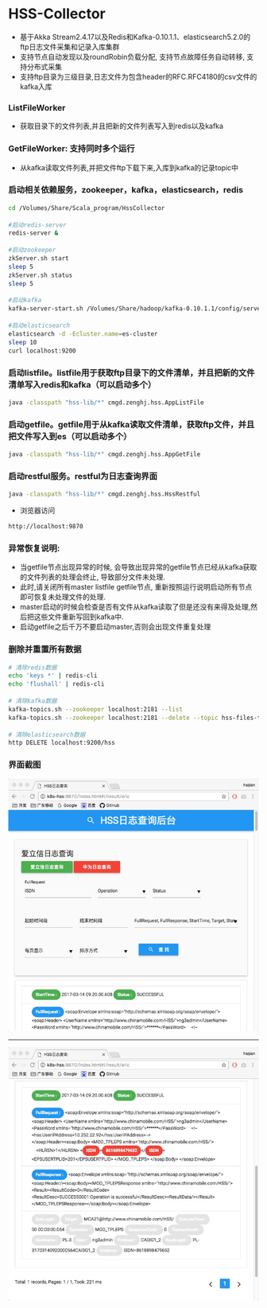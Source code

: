 HSS-Collector
========
- 基于Akka Stream2.4.17以及Redis和Kafka-0.10.1.1、elasticsearch5.2.0的ftp日志文件采集和记录入库集群
- 支持节点自动发现以及roundRobin负载分配, 支持节点故障任务自动转移, 支持分布式采集
- 支持ftp目录为三级目录,日志文件为包含header的RFC.RFC4180的csv文件的kafka入库


### ListFileWorker
- 获取目录下的文件列表,并且把新的文件列表写入到redis以及kafka

### GetFileWorker: 支持同时多个运行
- 从kafka读取文件列表,并把文件ftp下载下来,入库到kafka的记录topic中

### 启动相关依赖服务，zookeeper，kafka，elasticsearch，redis
```sh
cd /Volumes/Share/Scala_program/HssCollector

#启动redis-server
redis-server &

#启动zookeeper
zkServer.sh start
sleep 5
zkServer.sh status
sleep 5

#启动kafka
kafka-server-start.sh /Volumes/Share/hadoop/kafka-0.10.1.1/config/server-0.properties &

#启动elasticsearch
elasticsearch -d -Ecluster.name=es-cluster
sleep 10
curl localhost:9200
```

### 启动listfile。listfile用于获取ftp目录下的文件清单，并且把新的文件清单写入redis和kafka（可以启动多个）
```sh
java -classpath "hss-lib/*" cmgd.zenghj.hss.AppListFile
```

### 启动getfile。getfile用于从kafka读取文件清单，获取ftp文件，并且把文件写入到es（可以启动多个）

```sh
java -classpath "hss-lib/*" cmgd.zenghj.hss.AppGetFile
```

### 启动restful服务。restful为日志查询界面

```sh
java -classpath "hss-lib/*" cmgd.zenghj.hss.HssRestful
```
- 浏览器访问
```sh
http://localhost:9870
```

### 异常恢复说明:
- 当getfile节点出现异常的时候, 会导致出现异常的getfile节点已经从kafka获取的文件列表的处理会终止, 导致部分文件未处理.
- 此时,请关闭所有master listfile getfile节点, 重新按照运行说明启动所有节点即可恢复未处理文件的处理.
- master启动的时候会检查是否有文件从kafka读取了但是还没有来得及处理,然后把这些文件重新写回到kafka中.
- 启动getfile之后千万不要启动master,否则会出现文件重复处理


### 删除并重置所有数据

```sh
# 清除redis数据
echo 'keys *' | redis-cli
echo 'flushall' | redis-cli 

# 清除kafka数据
kafka-topics.sh --zookeeper localhost:2181 --list
kafka-topics.sh --zookeeper localhost:2181 --delete --topic hss-files-topic

# 清除elasticsearch数据
http DELETE localhost:9200/hss
```

### 界面截图

![查询界面](docs/screen1.png)

---

![查询界面](docs/screen2.png)